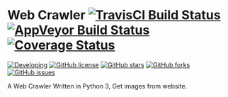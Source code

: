 # Web Crawler [![TravisCI Build Status](https://travis-ci.org/772807886/WebCrawler.svg?branch=master)](https://travis-ci.org/772807886/WebCrawler) [![AppVeyor Build Status](https://ci.appveyor.com/api/projects/status/3ncbuauq10i1ugsf?svg=true&retina=true)](https://ci.appveyor.com/project/LimingJin/webcrawler) [![Coverage Status](https://coveralls.io/repos/github/772807886/WebCrawler/badge.svg?branch=master)](https://coveralls.io/github/772807886/WebCrawler?branch=master)
[![Developing](https://img.shields.io/badge/Web%20Crawler-developing-yellow.svg)](https://github.com/772807886/WebCrawler)
[![GitHub license](https://img.shields.io/badge/license-AGPL-blue.svg)](https://raw.githubusercontent.com/772807886/WebCrawler/master/LICENSE)
[![GitHub stars](https://img.shields.io/github/stars/772807886/WebCrawler.svg)](https://github.com/772807886/WebCrawler/stargazers)
[![GitHub forks](https://img.shields.io/github/forks/772807886/WebCrawler.svg)](https://github.com/772807886/WebCrawler/network)
[![GitHub issues](https://img.shields.io/github/issues/772807886/WebCrawler.svg)](https://github.com/772807886/WebCrawler/issues)

A Web Crawler Written in Python 3, Get images from website.
